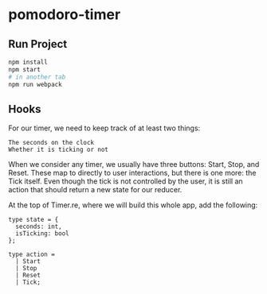 # pomodoro-timer

## Run Project

```sh
npm install
npm start
# in another tab
npm run webpack
```

## Hooks
For our timer, we need to keep track of at least two things:

    The seconds on the clock
    Whether it is ticking or not

When we consider any timer, we usually have three buttons: Start, Stop, and Reset. These map to directly to user interactions, but there is one more: the Tick itself. Even though the tick is not controlled by the user, it is still an action that should return a new state for our reducer.

At the top of Timer.re, where we will build this whole app, add the following:

```reason
type state = {
  seconds: int,
  isTicking: bool
};

type action =
  | Start
  | Stop
  | Reset
  | Tick;
```